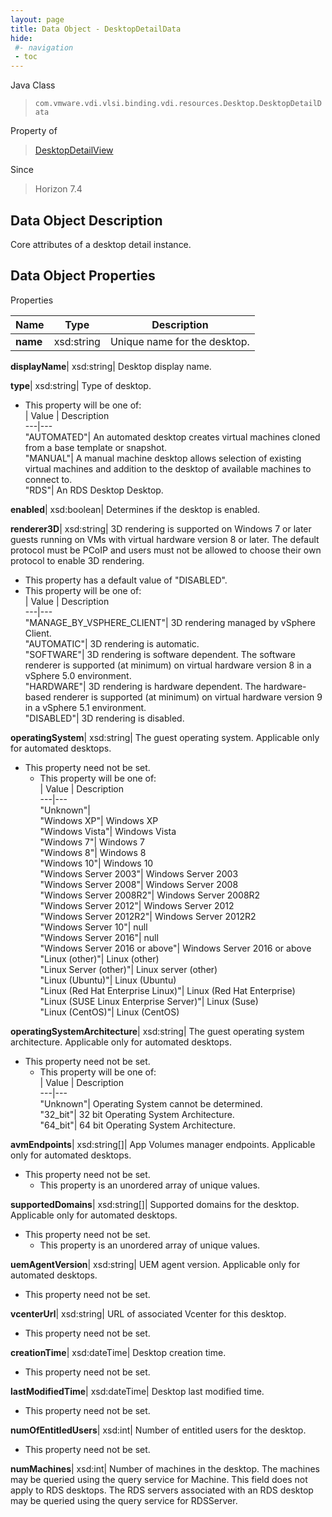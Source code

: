 ```yaml
---
layout: page
title: Data Object - DesktopDetailData
hide:
 #- navigation
 - toc
---
```






Java Class  
> `com.vmware.vdi.vlsi.binding.vdi.resources.Desktop.DesktopDetailData`

Property of  
> [DesktopDetailView](vdi.resources.Desktop.DesktopDetailView.md#field_detail)

Since  
> Horizon 7.4


## Data Object Description 

Core attributes of a desktop detail instance. 

## Data Object Properties

Properties

Name |  Type |  Description   
---|---|---  
**name**|  xsd:string|  Unique name for the desktop.   
  
**displayName**|  xsd:string|  Desktop display name.   
  
**type**|  xsd:string|  Type of desktop.   


  * This property will be one of:  
|  Value |  Description   
---|---  
"AUTOMATED"| An automated desktop creates virtual machines cloned from a base template or snapshot.  
"MANUAL"| A manual machine desktop allows selection of existing virtual machines and addition to the desktop of available machines to connect to.  
"RDS"| An RDS Desktop Desktop.  

  
**enabled**|  xsd:boolean|  Determines if the desktop is enabled.   
  
**renderer3D**|  xsd:string|  3D rendering is supported on Windows 7 or later guests running on VMs with virtual hardware version 8 or later. The default protocol must be PCoIP and users must not be allowed to choose their own protocol to enable 3D rendering.   


  * This property has a default value of "DISABLED".
  * This property will be one of:  
|  Value |  Description   
---|---  
"MANAGE_BY_VSPHERE_CLIENT"| 3D rendering managed by vSphere Client.  
"AUTOMATIC"| 3D rendering is automatic.  
"SOFTWARE"| 3D rendering is software dependent. The software renderer is supported (at minimum) on virtual hardware version 8 in a vSphere 5.0 environment.  
"HARDWARE"| 3D rendering is hardware dependent. The hardware-based renderer is supported (at minimum) on virtual hardware version 9 in a vSphere 5.1 environment.  
"DISABLED"| 3D rendering is disabled.  

  
**operatingSystem**|  xsd:string|  The guest operating system. Applicable only for automated desktops.   


* This property need not be set.
  * This property will be one of:  
|  Value |  Description   
---|---  
"Unknown"|   
"Windows XP"| Windows XP  
"Windows Vista"| Windows Vista  
"Windows 7"| Windows 7  
"Windows 8"| Windows 8  
"Windows 10"| Windows 10  
"Windows Server 2003"| Windows Server 2003  
"Windows Server 2008"| Windows Server 2008  
"Windows Server 2008R2"| Windows Server 2008R2  
"Windows Server 2012"| Windows Server 2012  
"Windows Server 2012R2"| Windows Server 2012R2  
"Windows Server 10"| null  
"Windows Server 2016"| null  
"Windows Server 2016 or above"| Windows Server 2016 or above  
"Linux (other)"| Linux (other)  
"Linux Server (other)"| Linux server (other)  
"Linux (Ubuntu)"| Linux (Ubuntu)  
"Linux (Red Hat Enterprise Linux)"| Linux (Red Hat Enterprise)  
"Linux (SUSE Linux Enterprise Server)"| Linux (Suse)  
"Linux (CentOS)"| Linux (CentOS)  

  
**operatingSystemArchitecture**|  xsd:string|  The guest operating system architecture. Applicable only for automated desktops.   


* This property need not be set.
  * This property will be one of:  
|  Value |  Description   
---|---  
"Unknown"| Operating System cannot be determined.  
"32_bit"| 32 bit Operating System Architecture.  
"64_bit"| 64 bit Operating System Architecture.  

  
**avmEndpoints**|  xsd:string[]|  App Volumes manager endpoints. Applicable only for automated desktops.   


* This property need not be set.
  * This property is an unordered array of unique values.

  
**supportedDomains**|  xsd:string[]|  Supported domains for the desktop. Applicable only for automated desktops.   


* This property need not be set.
  * This property is an unordered array of unique values.

  
**uemAgentVersion**|  xsd:string|  UEM agent version. Applicable only for automated desktops.   


* This property need not be set.

  
**vcenterUrl**|  xsd:string|  URL of associated Vcenter for this desktop.   


* This property need not be set.

  
**creationTime**|  xsd:dateTime|  Desktop creation time.   


* This property need not be set.

  
**lastModifiedTime**|  xsd:dateTime|  Desktop last modified time.   


* This property need not be set.

  
**numOfEntitledUsers**|  xsd:int|  Number of entitled users for the desktop.   


* This property need not be set.

  
**numMachines**|  xsd:int|  Number of machines in the desktop. The machines may be queried using the query service for Machine. This field does not apply to RDS desktops. The RDS servers associated with an RDS desktop may be queried using the query service for RDSServer.   
  
  
  
 
  
  
